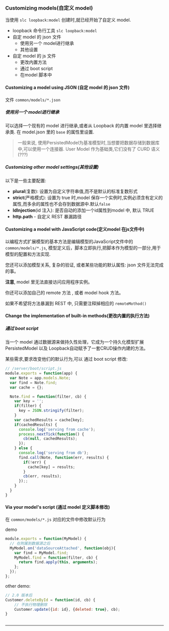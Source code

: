 ### Customizing models(自定义 model)

当使用 `slc loopback:model` 创建时,就已经开始了自定义 model.

- loopback 命令行工具 `slc loopback:model`
- 自定 model 的 json 文件
    - 使用另一个 model进行继承
    - 其他设置
- 自定 model 的 js 文件
    - 更改内置方法
    - 通过 boot script
    - 在model 脚本中

#### Customizing a model using JSON (自定 model 的 json 文件)

文件 `common/models/*.json`

##### 使用另一个 model进行继承

可以选择一个现有的 model 进行继承,或者从 Loopback 的内置 model 里选择继承类. 在 model.json 里的 `base` 的属性里设置.

> 一般来说, 使用PersistedModel为基准模型时,当想要把数据存储到数据库中,可以使用一个连接器.
    User Model 作为基础类,它们没有了 CURD 语义 (???)

##### Customizing other model settings(其他设置)

以下是一些主要配置:  

- **plural**(复数): 设置为自定义字符串值,而不是默认的标准复数形式
- **strict**(严格模式): 设置为 true 时,model 保存一个实例时,实例必须含有定义的属性,而多余的属性也不会存到数据源中.默认`false`
- **IdInjection**(id 注入): 是否自动的添加一个id属性到model 中, 默认 TRUE
- **http.path** - 自定义 REST 暴漏路径

#### Customizing a model with JavaScript code(定义model 在js文件中)

以编程方式扩展模型的基本方法是编辑模型的JavaScript文件中的 `common/models/*.js`,
模型定义后，脚本立即执行,把脚本作为模型的一部分,用于模型的配置和方法实现.  

您还可以添加模型关系, 复杂的验证, 或者某些功能的默认属性: json 文件无法完成的事。  

__注意__, model 里无法直接访问应用程序实例。  

你还可以添加自己的 remote 方法 , 或者 model hook 方法。  

如果不希望将方法暴漏到 REST 中, 只需要注释掉相应的 `remoteMothod()`  


#### Change the implementation of built-in methods(更改内置的执行方法)

##### 通过 boot script

当一个 model 通过数据源来做持久性处理，它成为一个持久化模型扩展PersistedModel 以及 Loopback自动赋予了一套CRUD操作内建的方法。  

某些需求,要求改变他们的默认行为,可以 通过 boot script 修改:  

```js
// /server/boot/script.js
module.exports = function(app) {
  var Note = app.models.Note;
  var find = Note.find;
  var cache = {};

  Note.find = function(filter, cb) {
    var key = '';
    if(filter) {
      key = JSON.stringify(filter);
    }
    var cachedResults = cache[key];
    if(cachedResults) {
      console.log('serving from cache');
      process.nextTick(function() {
        cb(null, cachedResults);
      });
    } else {
      console.log('serving from db');
      find.call(Note, function(err, results) {
        if(!err) {
          cache[key] = results;
        }
        cb(err, results);
      });;
    }
  }
}
```

#### Via your model's script (通过 model 定义脚本修改)

在 `common/models/*.js` 对应的文件中修改默认行为  

demo
```js
module.exports = function(MyModel) {
  // 在附属到数据源之后
  MyModel.on('dataSourceAttached', function(obj){
    var find = MyModel.find;
    MyModel.find = function(filter, cb) {
      return find.apply(this, arguments);
    };
  });
};
```

other demo:

```js
// 2.0 版本后
Customer.deleteById = function(id, cb) {
    // 不执行物理删除
    Customer.update({id: id}, {deleted: true}, cb);
}



```















- - -

